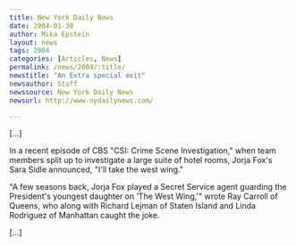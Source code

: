 ```yaml
---
title: New York Daily News
date: 2004-01-30
author: Mika Epstein
layout: news
tags: 2004
categories: [Articles, News]
permalink: /news/2004/:title/
newstitle: "An Extra special exit"
newsauthor: Staff  
newssource: New York Daily News  
newsurl: http://www.nydailynews.com/  

---
```


[...]

In a recent episode of CBS "CSI: Crime Scene Investigation," when team members split up to investigate a large suite of hotel rooms, Jorja Fox's Sara Sidle announced, "I'll take the west wing." 

"A few seasons back, Jorja Fox played a Secret Service agent guarding the President's youngest daughter on &#8216;The West Wing,'" wrote Ray Carroll of Queens, who along with Richard Lejman of Staten Island and Linda Rodriguez of Manhattan caught the joke.

[...]

